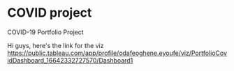 # COVID project
COVID-19 Portfolio Project

Hi guys,
here's the link for the viz
https://public.tableau.com/app/profile/odafeoghene.eyoufe/viz/PortfolioCovidDashboard_16642332727570/Dashboard1
